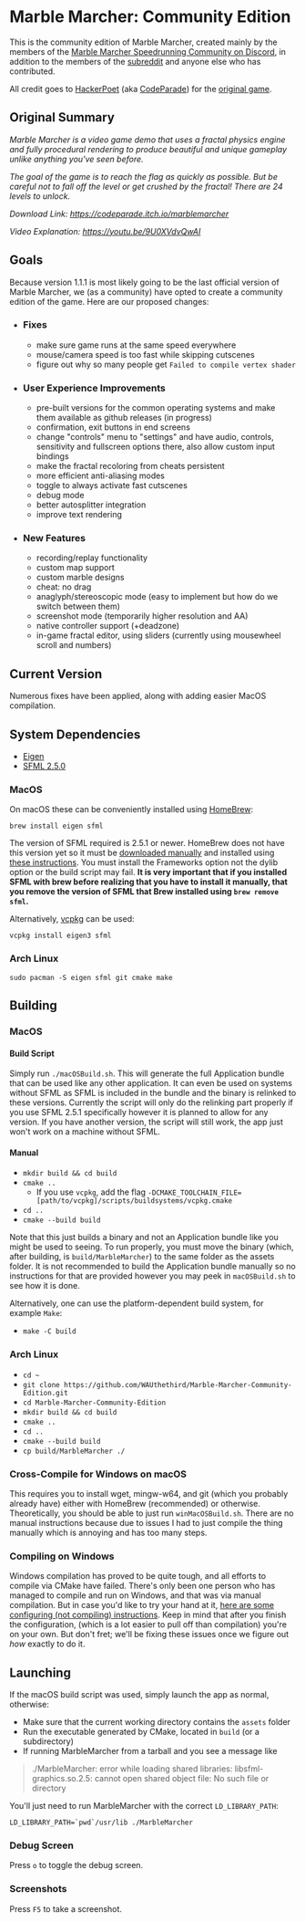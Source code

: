 # Marble Marcher: Community Edition

This is the community edition of Marble Marcher, created mainly by the members of the [Marble Marcher Speedrunning Community on Discord](https://discord.gg/r3XrJxH), in addition to the members of the [subreddit](https://www.reddit.com/r/marblemarcher) and anyone else who has contributed.

All credit goes to [HackerPoet](https://github.com/HackerPoet) (aka [CodeParade](https://www.youtube.com/channel/UCrv269YwJzuZL3dH5PCgxUw)) for the [original game](https://github.com/HackerPoet/MarbleMarcher).

## Original Summary
*Marble Marcher is a video game demo that uses a fractal physics engine and fully procedural rendering to produce beautiful and unique gameplay unlike anything you've seen before.*

*The goal of the game is to reach the flag as quickly as possible.  But be careful not to*
*fall off the level or get crushed by the fractal!  There are 24 levels to unlock.*

*Download Link: https://codeparade.itch.io/marblemarcher*

*Video Explanation: https://youtu.be/9U0XVdvQwAI*

## Goals
Because version 1.1.1 is most likely going to be the last official version of Marble Marcher, we (as a community) have opted to create a community edition of the game. Here are our proposed changes:

- ### Fixes
  - make sure game runs at the same speed everywhere
  - mouse/camera speed is too fast while skipping cutscenes
  - figure out why so many people get `Failed to compile vertex shader`
- ### User Experience Improvements
  - pre-built versions for the common operating systems and make them available as github releases (in progress)
  - confirmation, exit buttons in end screens
  - change "controls" menu to "settings" and have audio, controls, sensitivity and fullscreen options there, also allow custom input bindings
  - make the fractal recoloring from cheats persistent
  - more efficient anti-aliasing modes
  - toggle to always activate fast cutscenes
  - debug mode
  - better autosplitter integration
  - improve text rendering
- ### New Features
  - recording/replay functionality
  - custom map support
  - custom marble designs
  - cheat: no drag
  - anaglyph/stereoscopic mode (easy to implement but how do we switch between them)
  - screenshot mode (temporarily higher resolution and AA)
  - native controller support (+deadzone)
  - in-game fractal editor, using sliders (currently using mousewheel scroll and numbers)

## Current Version
Numerous fixes have been applied, along with adding easier MacOS compilation.

## System Dependencies
* [Eigen](http://eigen.tuxfamily.org/index.php?title=Main_Page)
* [SFML 2.5.0](https://www.sfml-dev.org)
### MacOS
On macOS these can be conveniently installed using [HomeBrew](https://brew.sh):

`brew install eigen sfml`

The version of SFML required is 2.5.1 or newer. HomeBrew does not have this version yet so it must be [downloaded manually](https://www.sfml-dev.org/download/sfml/2.5.1/) and installed using [these instructions](https://www.sfml-dev.org/tutorials/2.5/start-osx.php). You must install the Frameworks option not the dylib option or the build script may fail.
**It is very important that if you installed SFML with brew before realizing that you have to install it manually, that you remove the version of SFML that Brew installed using `brew remove sfml`.**

Alternatively, [vcpkg](https://github.com/Microsoft/vcpkg) can be used:

`vcpkg install eigen3 sfml`
### Arch Linux
`sudo pacman -S eigen sfml git cmake make`



## Building
### MacOS
#### Build Script
Simply run `./macOSBuild.sh`. This will generate the full Application bundle that can be used like any other application. It can even be used on systems without SFML as SFML is included in the bundle and the binary is relinked to these versions. Currently the script will only do the relinking part properly if you use SFML 2.5.1 specifically however it is planned to allow for any version. If you have another version, the script will still work, the app just won't work on a machine without SFML.
#### Manual
* `mkdir build && cd build`
* `cmake ..`
    * If you use `vcpkg`, add the flag `-DCMAKE_TOOLCHAIN_FILE=[path/to/vcpkg]/scripts/buildsystems/vcpkg.cmake`
* `cd ..`
* `cmake --build build`

Note that this just builds a binary and not an Application bundle like you might be used to seeing. To run properly, you must move the binary (which, after building, is `build/MarbleMarcher`) to the same folder as the assets folder. It is not recommended to build the Application bundle manually so no instructions for that are provided however you may peek in `macOSBuild.sh` to see how it is done.

Alternatively, one can use the platform-dependent build system, for example `Make`:

* `make -C build`
### Arch Linux
* `cd ~`
* `git clone https://github.com/WAUthethird/Marble-Marcher-Community-Edition.git`
* `cd Marble-Marcher-Community-Edition`
* `mkdir build && cd build`
* `cmake ..`
* `cd ..`
* `cmake --build build`
* `cp build/MarbleMarcher ./`

### Cross-Compile for Windows on macOS
This requires you to install wget, mingw-w64, and git (which you probably already have) either with HomeBrew (recommended) or otherwise. Theoretically, you should be able to just run `winMacOSBuild.sh`. There are no manual instructions because due to issues I had to just compile the thing manually which is annoying and has too many steps.

### Compiling on Windows
Windows compilation has proved to be quite tough, and all efforts to compile via CMake have failed. There's only been one person who has managed to compile and run on Windows, and that was via manual compilation. But in case you'd like to try your hand at it, [here are some configuring (not compiling) instructions](https://www.reddit.com/r/Marblemarcher/comments/atpq47/how_to_configure_source_for_windows_with_cmake/). Keep in mind that after you finish the configuration, (which is a lot easier to pull off than compilation) you're on your own. But don't fret; we'll be fixing these issues once we figure out *how* exactly to do it.

## Launching
If the macOS build script was used, simply launch the app as normal, otherwise:
* Make sure that the current working directory contains the `assets` folder
* Run the executable generated by CMake, located in `build` (or a subdirectory)
* If running MarbleMarcher from a tarball and you see a message like

> ./MarbleMarcher: error while loading shared libraries: libsfml-graphics.so.2.5: cannot open shared object file: No such file or directory

You'll just need to run MarbleMarcher with the correct `LD_LIBRARY_PATH`:

```shell
LD_LIBRARY_PATH=`pwd`/usr/lib ./MarbleMarcher
```

### Debug Screen
Press `o` to toggle the debug screen.

### Screenshots
Press `F5` to take a screenshot.

